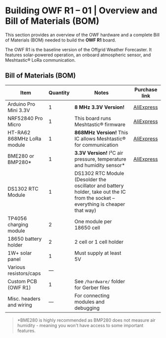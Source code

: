 # Building OWF R1 – 01 | Overview and Bill of Materials (BOM)

This section provides an overview of the OWF hardware and a complete Bill of Materials (BOM) needed to build the **OWF R1** board.

The OWF R1 is the baseline version of the Offgrid Weather Forecaster. It features solar-powered operation, an onboard atmospheric sensor, and Meshtastic® LoRa communication.

## Bill of Materials (BOM)

| Item                     | Quantity | Notes                                                                 | Purchase link |
|--------------------------|----------|------------------------------------------------------------------------|----------------|
| Arduino Pro Mini 3.3V    | 1        | **8 MHz 3.3V Version!**                                                    | [AliExpress](https://pl.aliexpress.com/item/1005006843855788.html?spm=a2g0o.order_list.order_list_main.11.7cac1c24H9nd8a&gatewayAdapt=glo2pol) |
| NRF52840 Pro Micro       | 1        | This board runs Meshtastic® firmware                                       | [AliExpress](https://pl.aliexpress.com/item/1005007738886550.html?spm=a2g0o.order_list.order_list_main.71.7cac1c24H9nd8a&gatewayAdapt=glo2pol) |
| HT-RA62 868MHz LoRa module      | 1        | **868MHz Version!** This IC allows Meshtastic® for communication    | [AliExpress](https://pl.aliexpress.com/item/1005005543917617.html?spm=a2g0o.order_list.order_list_main.112.7cac1c24H9nd8a&gatewayAdapt=glo2pol)               |
| BME280 or BMP280*        | 1        | **3.3V Version!** I²C air pressure, temperature and humidity sensor*       | [AliExpress](https://pl.aliexpress.com/item/1005008059227856.html?spm=a2g0o.order_list.order_list_main.5.7cac1c24H9nd8a&gatewayAdapt=glo2pol)                 |
| DS1302 RTC Module        | 1        | DS1302 RTC Module (Desolder the oscillator and battery holder, take out the IC from the socket – everything is cheaper that way) |                |
| TP4056 charging module   | 2        | One module per 18650 cell                                              |                |
| 18650 battery holder     | 2        | 2 cell or 1 cell holder                                                |                |
| 1W+ solar panel          | 1        | Must supply at least 5V                                                |                |
| Various resistors/caps   | —        |                                                                        |                |
| Custom PCB (OWF R1)      | 1        | See `/hardware/` folder for Gerber files                               |                |
| Misc. headers and wiring | —        | For connecting modules and debugging                                   |                |

> *BME280 is highly recommended as BMP280 does not measure air humidity - meaning you won't have access to some important features.

